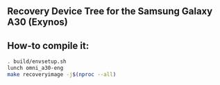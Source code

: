 ## Recovery Device Tree for the Samsung Galaxy A30 (Exynos)

## How-to compile it:

```sh
. build/envsetup.sh
lunch omni_a30-eng
make recoveryimage -j$(nproc --all)
```
